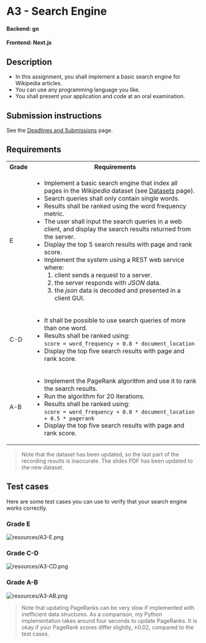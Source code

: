 # A3 - Search Engine

#### Backend: go

#### Frontend: Next.js

## Description

- In this assignment, you shall implement a basic search engine for Wikipedia articles.
- You can use any programming language you like.
- You shall present your application and code at an oral examination.

## Submission instructions

See the [Deadlines and Submissions](https://coursepress.lnu.se/courses/web-intelligence/study-guide/deadlines-and-submissions) page.

## Requirements

<table>
  <tr>
    <th>Grade</th>
    <th>Requirements</th>
  </tr>
  <tr>
    <td>E</td>
    <td>
      <ul>
        <li>Implement a basic search engine that index all pages in the <em>Wikipedia</em> dataset (see <a href="https://coursepress.lnu.se/courses/web-intelligence/assignments/datasets">Datasets</a> page).</li>
        <li>Search queries shall only contain single words.</li>
        <li>Results shall be ranked using the word frequency metric.</li>
        <li>The user shall input the search queries in a web client, and display the search results returned from the server.</li>
        <li>Display the top 5 search results with page and rank score.</li>
        <li>Implement the system using a REST web service where:
          <ol>
            <li>client sends a request to a server.</li>
            <li>the server responds with <em>JSON</em> data.</li>
            <li>the <em>json</em> data is decoded and presented in a client GUI.</li>
          </ol>
        </li>
      </ul>
    </td>
  </tr>
  <tr>
    <td>C-D</td>
    <td>
    <ul>
      <li>It shall be possible to use search queries of more than one word.</li>
      <li>Results shall be ranked using:<br /><code>score = word_frequency + 0.8 * document_location</code></li>
      <li>Display the top five search results with page and rank score.</li>
      </ul>
    </td>
  </tr>
  <tr>
    <td>A-B</td>
    <td>
      <ul>
        <li>Implement the PageRank algorithm and use it to rank the search results.</li>
        <li>Run the algorithm for 20 iterations.</li>
        <li>Results shall be ranked using:<br /><code>score = word_frequency + 0.8 * document_location + 0.5 * pagerank</code></li>
        <li>Display the top five search results with page and rank score.</li>
      </ul>
    </td>
  </tr>
</table>

> Note that the dataset has been updated, so the last part of the recording results is inaccurate. The slides PDF has been updated to the new dataset.

## Test cases

Here are some test cases you can use to verify that your search engine works correctly.

### Grade E

![resources/A3-E.png](.readme/A3-E.png)

### Grade C-D

![resources/A3-CD.png](.readme/A3-CD.png)

### Grade A-B

![resources/A3-AB.png](.readme/A3-AB.png)

> Note that updating PageRanks can be very slow if implemented with inefficient data structures. As a comparison, my Python implementation takes around four seconds to update PageRanks. It is okay if your PageRank scores differ slightly, ±0.02, compared to the test cases.
